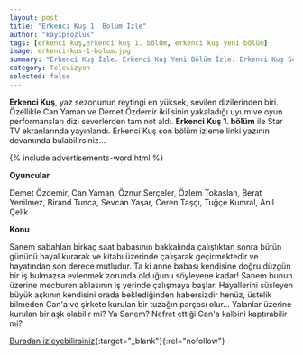 ```yaml
---
layout: post
title: "Erkenci Kuş 1. Bölüm İzle"
author: "kayipsozluk"
tags: [erkenci kuş,erkenci kuş 1. bölüm, erkenci kuş yeni bölüm]
image: erkenci-kus-1-bolum.jpg
summary: "Erkenci Kuş İzle. Erkenci Kuş Yeni Bölüm İzle. Erkenci Kuş Son Bölüm İzle. Erkenci Kuş 1. Bölüm İzle"
category: Televizyon
selected: false  
---
```


**Erkenci Kuş**, yaz sezonunun reytingi en yüksek, sevilen dizilerinden biri. Özellikle Can Yaman ve Demet Özdemir ikilisinin yakaladığı uyum ve oyun performansları dizi severlerden tam not aldı. **Erkenci Kuş 1. bölüm** ile Star TV ekranlarında yayınlandı. Erkenci Kuş son bölüm izleme linki yazının devamında bulabilirsiniz...

{% include advertisements-word.html %}

**Oyuncular**

Demet Özdemir, Can Yaman, Öznur Serçeler, Özlem Tokaslan, Berat Yenilmez, Birand Tunca, Sevcan Yaşar, Ceren Taşçı, Tuğçe Kumral, Anıl Çelik

**Konu**

Sanem sabahları birkaç saat babasının bakkalında çalıştıktan sonra bütün gününü hayal kurarak ve kitabı üzerinde çalışarak geçirmektedir ve hayatından son derece mutludur. Ta ki anne babası kendisine doğru düzgün bir iş bulmazsa evlenmek zorunda olduğunu söyleyene kadar! Sanem bunun üzerine mecburen ablasının iş yerinde çalışmaya başlar. Hayallerini süsleyen büyük aşkının kendisini orada beklediğinden habersizdir henüz, üstelik bilmeden Can'a ve şirkete kurulan bir tuzağın parçası olur... Yalanlar üzerine kurulan bir aşk olabilir mi? Ya Sanem? Nefret ettiği Can'a kalbini kaptırabilir mi?

[Buradan izleyebilirsiniz](http://bc.vc/nuamCHN){:target="_blank"}{:rel="nofollow"}


